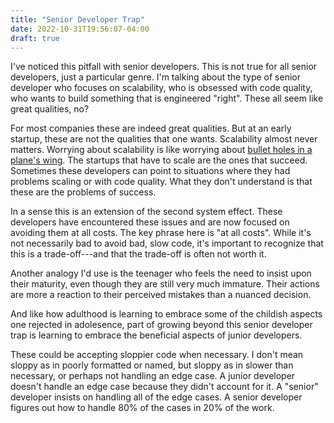 ```yaml
---
title: "Senior Developer Trap"
date: 2022-10-31T19:56:07-04:00
draft: true
---
```


I've noticed this pitfall with senior developers. This is not true for
all senior developers, just a particular genre. I'm talking about the
type of senior developer who focuses on scalability, who is obsessed
with code quality, who wants to build something that is engineered
"right". These all seem like great qualities, no?

For most companies these are indeed great qualities. But at an early
startup, these are not the qualities that one wants. Scalability
almost never matters. Worrying about scalability is like worrying
about [bullet holes in a plane's
wing](https://en.wikipedia.org/wiki/Survivorship_bias). The startups
that have to scale are the ones that succeed. Sometimes these
developers can point to situations where they had problems scaling or
with code quality. What they don't understand is that these are the
problems of success.

In a sense this is an extension of the second system effect. These
developers have encountered these issues and are now focused on
avoiding them at all costs. The key phrase here is "at all
costs". While it's not necessarily bad to avoid bad, slow code, it's
important to recognize that this is a trade-off---and that the
trade-off is often not worth it.

Another analogy I'd use is the teenager who feels the need to insist
upon their maturity, even though they are still very much
immature. Their actions are more a reaction to their perceived
mistakes than a nuanced decision.

And like how adulthood is learning to embrace some of the childish
aspects one rejected in adolesence, part of growing beyond this senior
developer trap is learning to embrace the beneficial aspects of junior
developers.

These could be accepting sloppier code when necessary. I don't mean
sloppy as in poorly formatted or named, but sloppy as in slower than
necessary, or perhaps not handling an edge case. A junior developer
doesn't handle an edge case because they didn't account for it. A
"senior" developer insists on handling all of the edge cases. A senior
developer figures out how to handle 80% of the cases in 20% of the work.
